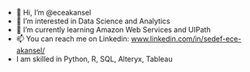 - 👋 Hi, I’m @eceakansel
- 👀 I’m interested in Data Science and Analytics
- 🌱 I’m currently learning Amazon Web Services and UIPath
- 📫 You can reach me on Linkedin: www.linkedin.com/in/sedef-ece-akansel/
- I am skilled in Python, R, SQL, Alteryx, Tableau

<!---
eceakansel/eceakansel is a ✨ special ✨ repository because its `README.md` (this file) appears on your GitHub profile.
You can click the Preview link to take a look at your changes.
--->
